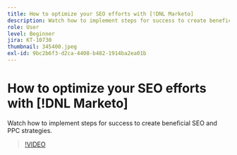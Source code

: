 ```yaml
---
title: How to optimize your SEO efforts with [!DNL Marketo]
description: Watch how to implement steps for success to create beneficial SEO and PPC strategies.
role: User
level: Beginner
jira: KT-10730
thumbnail: 345400.jpeg
exl-id: 9bc2b6f3-d2ca-4408-b482-1914ba2ea01b
---
```

# How to optimize your SEO efforts with [!DNL Marketo]

Watch how to implement steps for success to create beneficial SEO and PPC strategies.

>[!VIDEO](https://video.tv.adobe.com/v/345400/?quality=12&learn=on)
